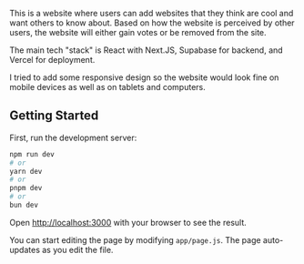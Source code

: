 This is a website where users can add websites that they think are cool and want others to know about. Based on how the website is perceived by other users, the website will either gain votes or be removed from the site. 

The main tech "stack" is React with Next.JS, Supabase for backend, and Vercel for deployment.

I tried to add some responsive design so the website would look fine on mobile devices as well as on tablets and computers.

## Getting Started

First, run the development server:

```bash
npm run dev
# or
yarn dev
# or
pnpm dev
# or
bun dev
```

Open [http://localhost:3000](http://localhost:3000) with your browser to see the result.

You can start editing the page by modifying `app/page.js`. The page auto-updates as you edit the file.
